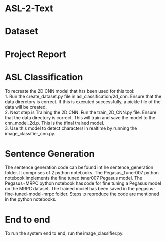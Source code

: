 # ASL-2-Text
<h1>Dataset</h1>
<h1>Project Report</h1>
<h1> ASL Classification</h1>
To recreate the 2D CNN model that has been used for this tool:<br>
1. Run the create_dataset.py file in asl_classification/2d_cnn. Ensure that the data direrctory is correct. If this is executed successfully, a pickle file of the data will be created. <br>
2. Next step is Training the 2D CNN. Run the train_2D_CNN.py file. Ensure that the data directory is correct. This will train and save the model to the cnn_model_2d.p. This is the tfinal trained model. <br>
3. Use this model to detect characters in realtime by running the image_classifier_cnn.py.<br>
<h1>Sentence Generation</h1>
The sentence generation code can be found int he sentence_generation folder. It comprises of 2 python notebooks. The Pegasus_Tuner007 python notebook implements the fine tuned tuner007 Pegasus model. The Pegasus+MRPC python notebook has code for fine tuning a Pegasus model on the MRPC dataset. The trained model has been saved in the pegasus-fine-tuned-model-mrpc folder. Steps to reproduce the code are mentioned in the python notebooks.
<h1>End to end</h1>
To run the system end to end, run the image_classifier.py.
